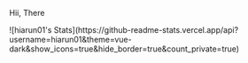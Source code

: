 <p>Hii, There</p>
![hiarun01's Stats](https://github-readme-stats.vercel.app/api?username=hiarun01&theme=vue-dark&show_icons=true&hide_border=true&count_private=true)
